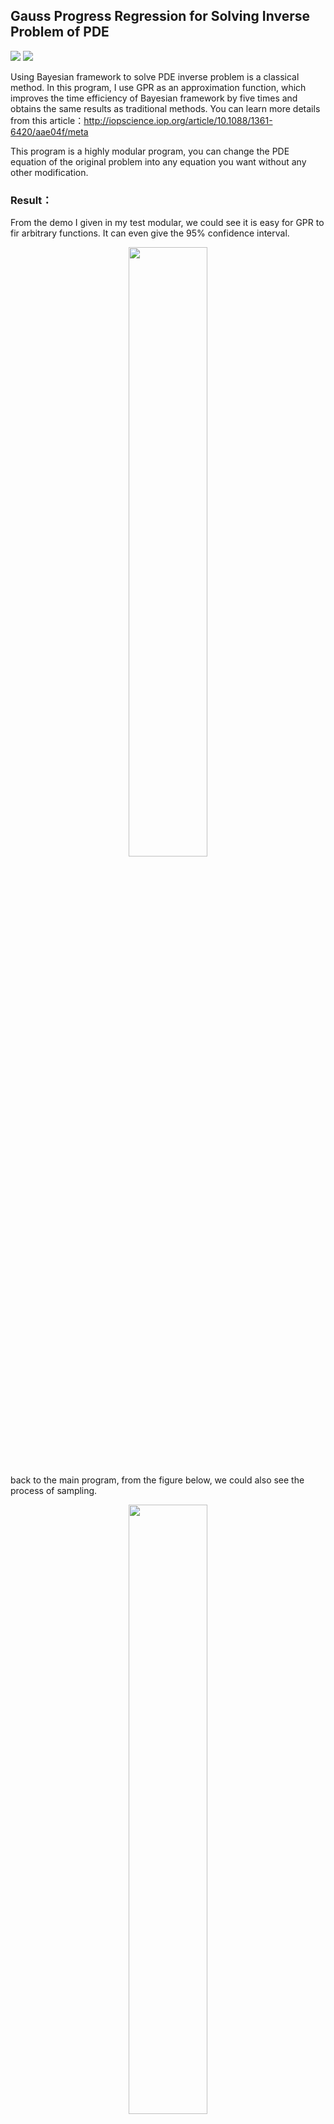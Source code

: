 ﻿## Gauss Progress Regression for Solving Inverse Problem of PDE
![](https://img.shields.io/badge/language-matlab-red.svg) 
![](https://img.shields.io/badge/license-MIT-000000.svg)


Using Bayesian framework to solve PDE inverse problem is a classical method. In this program, I use GPR as an approximation function, which improves the time efficiency of Bayesian framework by five times and obtains the same results as traditional methods. You can learn more details from this article：http://iopscience.iop.org/article/10.1088/1361-6420/aae04f/meta

This program is a highly modular program, you can change the PDE equation of the original problem into any equation you want without any other modification.

### Result：
From the demo I given in my test modular, we could see it is easy for GPR to fir arbitrary functions. It can even give the 95% confidence interval.
<div align=center>
<img src="https://img-blog.csdnimg.cn/20181119112810600.jpg" width=50% height=50% /> 
</div align>

back to the main program, from the figure below, we could also see the process of sampling.
<div align=center>
<img src="https://img-blog.csdnimg.cn/20181119113656957.jpg" width=50% height=50% /> 
</div align>
the reslut for the distribution of parameters are here:
<div align=center>
<img src="https://img-blog.csdnimg.cn/2018111911384324.jpg" width=50% height=50% /> 
</div lign>

### Usage
 you can use regAndPre function to implement my program.

a. When there is no parameter, the first part is to provide data for training, and it needs to solve many times PDE.
```	
regAndPre()
```	
b. When there is a parameter, second parts are executed to transform between the matrix and the vector.

c. when there are 5 parameters , third parts perform and get the observation vector.
```	
regAndPre(x0,y0,yadta,A,Hyp)
```	
when you need to use your own pde, you need only change the ThomasAlgorithm.m and DYakonov_DiffMethod.m program. You should pay attention to the data frame for the input and output.

### Dependencies
1. GP
2.  MCMC

those are useful in matlab toolbox 
